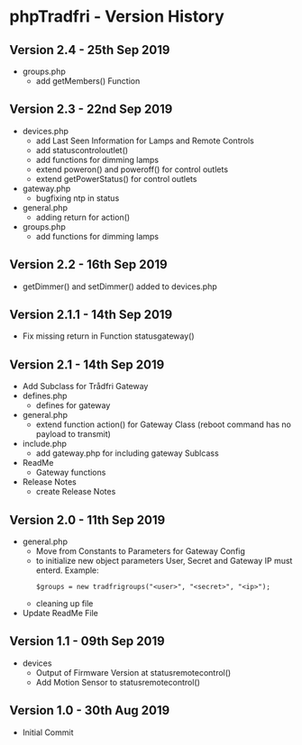 # phpTradfri - Version History
## Version 2.4 - 25th Sep 2019
* groups.php
  + add getMembers() Function
## Version 2.3 - 22nd Sep 2019
* devices.php
  + add Last Seen Information for Lamps and Remote Controls
  + add statuscontroloutlet()
  + add functions for dimming lamps
  + extend poweron() and poweroff() for control outlets
  + extend getPowerStatus() for control outlets
* gateway.php
  * bugfixing ntp in status
* general.php
  + adding return for action()
* groups.php
  + add functions for dimming lamps
## Version 2.2 - 16th Sep 2019
+ getDimmer() and setDimmer() added to devices.php
## Version 2.1.1 - 14th Sep 2019
* Fix missing return in Function statusgateway()
## Version 2.1 - 14th Sep 2019
* Add Subclass for Trådfri Gateway
* defines.php
  + defines for gateway
* general.php
  * extend function action() for Gateway Class (reboot command has no payload to transmit)
* include.php
  + add gateway.php for including gateway Sublcass
* ReadMe
  + Gateway functions
* Release Notes
  * create Release Notes
## Version 2.0 - 11th Sep 2019
* general.php
  * Move from Constants to Parameters for Gateway Config
  * to initialize new object parameters User, Secret and Gateway IP must enterd. Example:
    ```
    $groups = new tradfrigroups("<user>", "<secret>", "<ip>");
    ```
  * cleaning up file
* Update ReadMe File
## Version 1.1 - 09th Sep 2019
* devices
  + Output of Firmware Version at statusremotecontrol()
  + Add Motion Sensor to statusremotecontrol()
## Version 1.0 - 30th Aug 2019
* Initial Commit